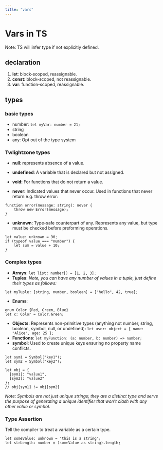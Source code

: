 ```yaml
---
title: "vars"
---
```


# Vars in TS

Note: TS will infer type if not explicitly defined. 

## declaration

1. **let**: block-scoped, reassignable.
2. **const**: block-scoped, not reassignable.
3. **var**: function-scoped, reassignable.

## types

### basic types

- number: `let myVar: number = 21;`
- string
- boolean
- any: Opt out of the type system

### Twlightzone types

- **null**: represents absence of a value.

- **undefined**: A variable that is declared but not assigned.

- **void**: For functions that do not return a value.

- **never**: Indicated values that never occur. Used in functions that never return e.g. throw error: 
```
function error(message: string): never {
    throw new Error(message);
}
```
- **unknown**: Type-safe counterpart of any. Represents any value, but type must be checked before preforming operations.
```
let value: unknown = 30;
if (typeof value === "number") {
    let sum = value + 10;
}
```
### Complex types

- **Arrays**: `let list: number[] = [1, 2, 3];`
- **Tuples**: *Note, you can have any number of values in a tuple, just define their types as follows:*
```
let myTuple: [string, number, boolean] = ["hello", 42, true];
```
- **Enums**:
```
enum Color {Red, Green, Blue}
let c: Color = Color.Green;
```
- **Objects**: Represents non-primitive types (anything not number, string, boolean, symbol, null, or undefined): `let user: object = { name: "Alice", age: 25 };`
- **Functions**: `let myFunction: (a: number, b: number) => number;`
- **symbol**: Used to create unique keys ensuring no property name conflicts. 
```
let sym1 = Symbol("key1");
let sym2 = Symbol("key2");

let obj = {
  [sym1]: "value1",
  [sym2]: "value2"
};
// obj[sym1] != obj[sym2]

```
*Note: Symbols are not just unique strings; they are a distinct type and serve the purpose of generating a unique identifier that won't clash with any other value or symbol.*

### Type Assertion

Tell the compiler to treat a variable as a certain type.

    let someValue: unknown = "this is a string";
    let strLength: number = (someValue as string).length;


